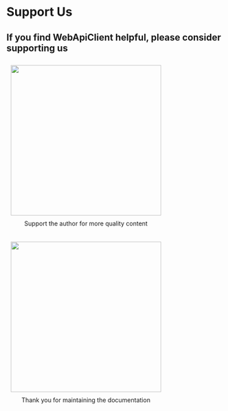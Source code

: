 ﻿# Support Us

## If you find WebApiClient helpful, please consider supporting us

<div class="donation-container">
  <div class="donation-item">
    <img src="/donate2laojiu.png" width="350" />
    <p class="donation-text">Support the author for more quality content</p>
  </div>
  <div class="donation-item">
    <img src="/donate2ezreal.png" width="350" />
     <p class="donation-text">Thank you for maintaining the documentation</p>
  </div>
</div>

<style>
.donation-container {
  display: flex;
  flex-wrap: wrap;
}

.donation-item {
  margin: 10px;
  display: flex;
  flex-direction: column;
  align-items: center;
}

.donation-text {
  margin-top: 10px;
}
</style>
